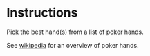 # Instructions

Pick the best hand(s) from a list of poker hands.

See [wikipedia](https://en.wikipedia.org/wiki/List_of_poker_hands) for an overview of poker hands.
